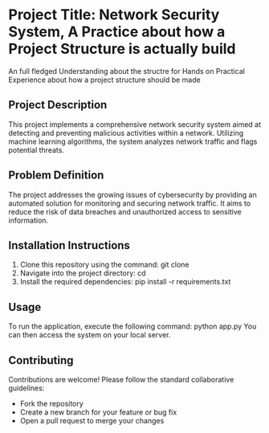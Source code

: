 # Project Title: Network Security System, A Practice about how a Project Structure is actually build

An full fledged Understanding about the structre for Hands on Practical Experience about how a project structure should be made

## Project Description
This project implements a comprehensive network security system aimed at detecting and preventing malicious activities within a network. Utilizing machine learning algorithms, the system analyzes network traffic and flags potential threats.

## Problem Definition
The project addresses the growing issues of cybersecurity by providing an automated solution for monitoring and securing network traffic. It aims to reduce the risk of data breaches and unauthorized access to sensitive information.

## Installation Instructions
1. Clone this repository using the command: git clone <repository-url>
2. Navigate into the project directory: cd <project-directory>
3. Install the required dependencies: pip install -r requirements.txt
## Usage
To run the application, execute the following command: python app.py
You can then access the system on your local server.

## Contributing
Contributions are welcome! Please follow the standard collaborative guidelines:
- Fork the repository
- Create a new branch for your feature or bug fix
- Open a pull request to merge your changes

